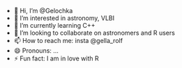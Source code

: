 - 👋 Hi, I’m @Gelochka
- 👀 I’m interested in astronomy, VLBI 
- 🌱 I’m currently learning C++
- 💞️ I’m looking to collaborate on astronomers and R users
- 📫 How to reach me: insta @gella_rolf
- 😄 Pronouns: ...
- ⚡ Fun fact: I am in love with R

<!---
Gelochka/Gelochka is a ✨ special ✨ repository because its `README.md` (this file) appears on your GitHub profile.
You can click the Preview link to take a look at your changes.
--->
